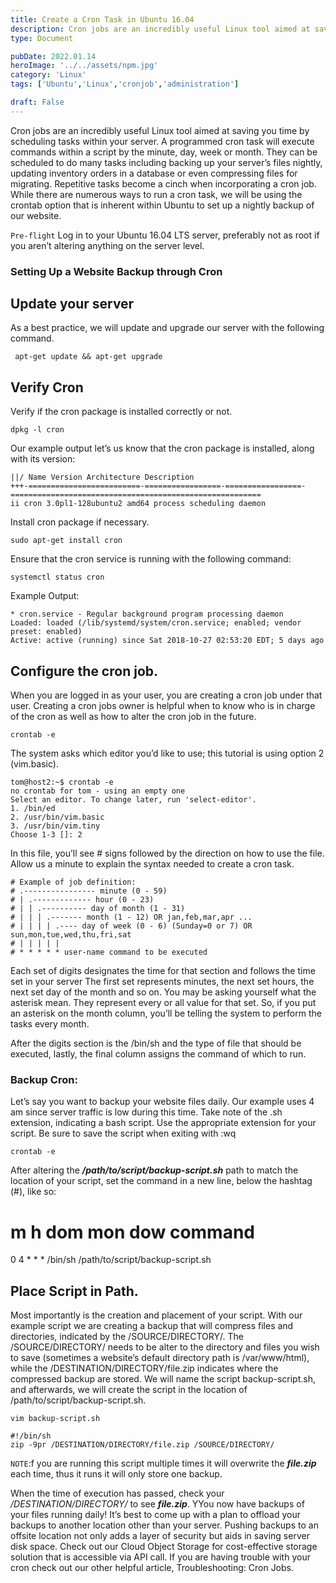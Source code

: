 ```yaml
---
title: Create a Cron Task in Ubuntu 16.04
description: Cron jobs are an incredibly useful Linux tool aimed at saving you time by scheduling tasks within your server. A programmed cron task will execute commands within a script by the minute, day, week or month.
type: Document

pubDate: 2022.01.14
heroImage: '../../assets/npm.jpg'
category: 'Linux'
tags: ['Ubuntu','Linux','cronjob','administration']

draft: False
---
```

Cron jobs are an incredibly useful Linux tool aimed at saving you time by scheduling tasks within your server. A programmed cron task will execute commands within a script by the minute, day, week or month. They can be scheduled to do many tasks including backing up your server’s files nightly, updating inventory orders in a database or even compressing files for migrating. Repetitive tasks become a cinch when incorporating a cron job. While there are numerous ways to run a cron task, we will be using the crontab option that is inherent within Ubuntu to set up a nightly backup of our website.


``Pre-flight``
Log in to your Ubuntu 16.04 LTS server, preferably not as root if you aren’t altering anything on the server level.
### Setting Up a Website Backup through Cron  

## Update your server  
As a best practice, we will update and upgrade our server with the following command.
~~~code
 apt-get update && apt-get upgrade
~~~
## Verify Cron
Verify if the cron package is installed correctly or not.

~~~code
dpkg -l cron
~~~
Our example output let’s us know that the cron package is installed, along with its version:
~~~code
||/ Name Version Architecture Description
+++-=========================-=================-=================-========================================================
ii cron 3.0pl1-128ubuntu2 amd64 process scheduling daemon
~~~
Install cron package if necessary.
~~~code
sudo apt-get install cron
~~~
Ensure that the cron service is running with the following command:
~~~code
systemctl status cron
~~~
Example Output:
~~~code
* cron.service - Regular background program processing daemon
Loaded: loaded (/lib/systemd/system/cron.service; enabled; vendor preset: enabled)
Active: active (running) since Sat 2018-10-27 02:53:20 EDT; 5 days ago
~~~
## Configure the cron job.
When you are logged in as your user, you are creating a cron job under that user. Creating a cron jobs owner is helpful when to know who is in charge of the cron as well as how to alter the cron job in the future.
~~~code
crontab -e
~~~
The system asks which editor you’d like to use; this tutorial is using option 2 (vim.basic).
~~~code
tom@host2:~$ crontab -e
no crontab for tom - using an empty one
Select an editor. To change later, run 'select-editor'.
1. /bin/ed
2. /usr/bin/vim.basic
3. /usr/bin/vim.tiny
Choose 1-3 []: 2
~~~
In this file, you’ll see # signs followed by the direction on how to use the file. Allow us a minute to explain the syntax needed to create a cron task.
~~~code
# Example of job definition:
# .---------------- minute (0 - 59)
# | .------------- hour (0 - 23)
# | | .---------- day of month (1 - 31)
# | | | .------- month (1 - 12) OR jan,feb,mar,apr ...
# | | | | .---- day of week (0 - 6) (Sunday=0 or 7) OR sun,mon,tue,wed,thu,fri,sat
# | | | | |
# * * * * * user-name command to be executed
~~~
Each set of digits designates the time for that section and follows the time set in your server The first set represents minutes, the next set hours, the next set day of the month and so on. You may be asking yourself what the asterisk mean. They represent every or all value for that set. So, if you put an asterisk on the month column, you’ll be telling the system to perform the tasks every month.

After the digits section is the /bin/sh and the type of file that should be executed, lastly, the final column assigns the command of which to run.

### Backup Cron:
Let’s say you want to backup your website files daily. Our example uses 4 am since server traffic is low during this time. Take note of the .sh extension, indicating a bash script. Use the appropriate extension for your script. Be sure to save the script when exiting with :wq
~~~code
crontab -e
~~~
After altering the ***/path/to/script/backup-script.sh*** path to match the location of your script, set the command in a new line, below the hashtag (#), like so:

# m h dom mon dow command
0 4 * * * /bin/sh /path/to/script/backup-script.sh

## Place Script in Path.
Most importantly is the creation and placement of your script. With our example script we are creating a backup that will compress files and directories, indicated by the /SOURCE/DIRECTORY/. The /SOURCE/DIRECTORY/ needs to be alter to the directory and files you wish to save (sometimes a website’s default directory path is /var/www/html), while the /DESTINATION/DIRECTORY/file.zip indicates where the compressed backup are stored. We will name the script backup-script.sh, and afterwards, we will create the script in the location of /path/to/script/backup-script.sh.
~~~code
vim backup-script.sh  
~~~  

~~~code
#!/bin/sh
zip -9pr /DESTINATION/DIRECTORY/file.zip /SOURCE/DIRECTORY/
~~~

```NOTE```:f you are running this script multiple times it will overwrite the ***file.zip*** each time, thus it runs it will only store one backup.

When the time of execution has passed, check your */DESTINATION/DIRECTORY/* to see ***file.zip***. YYou now have backups of your files running daily! It’s best to come up with a plan to offload your backups to another location other than your server. Pushing backups to an offsite location not only adds a layer of security but aids in saving server disk space. Check out our Cloud Object Storage for cost-effective storage solution that is accessible via API call. If you are having trouble with your cron check out our other helpful article, Troubleshooting: Cron Jobs.

